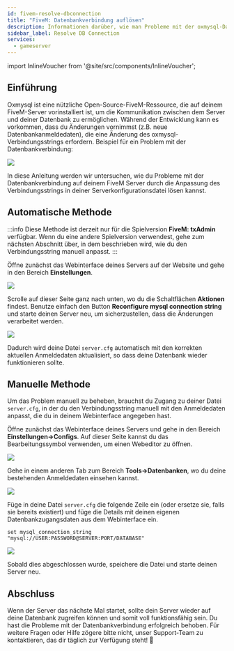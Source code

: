 ```yaml
---
id: fivem-resolve-dbconnection
title: "FiveM: Datenbankverbindung auflösen"
description: Informationen darüber, wie man Probleme mit der oxmysql-Datenbankverbindung auf einem FiveM von ZAP-Hosting behebt - ZAP-Hosting.com Dokumentation
sidebar_label: Resolve DB Connection
services:
  - gameserver
---
```


import InlineVoucher from '@site/src/components/InlineVoucher';

## Einführung

Oxmysql ist eine nützliche Open-Source-FiveM-Ressource, die auf deinem FiveM-Server vorinstalliert ist, um die Kommunikation zwischen dem Server und deiner Datenbank zu ermöglichen. Während der Entwicklung kann es vorkommen, dass du Änderungen vornimmst (z.B. neue Datenbankanmeldedaten), die eine Änderung des oxmysql-Verbindungsstrings erfordern. Beispiel für ein Problem mit der Datenbankverbindung:

![](https://screensaver01.zap-hosting.com/index.php/s/G5zACEEErfP4EHG/preview)

In diese Anleitung werden wir untersuchen, wie du Probleme mit der Datenbankverbindung auf deinem FiveM Server durch die Anpassung des Verbindungsstrings in deiner Serverkonfigurationsdatei lösen kannst.

<InlineVoucher />

## Automatische Methode

:::info
Diese Methode ist derzeit nur für die Spielversion **FiveM: txAdmin** verfügbar. Wenn du eine andere Spielversion verwendest, gehe zum nächsten Abschnitt über, in dem beschrieben wird, wie du den Verbindungsstring manuell anpasst.
:::

Öffne zunächst das Webinterface deines Servers auf der Website und gehe in den Bereich **Einstellungen**.

![](https://screensaver01.zap-hosting.com/index.php/s/JW4XHRd8d2n7Ljm/preview)

Scrolle auf dieser Seite ganz nach unten, wo du die Schaltflächen **Aktionen** findest. Benutze einfach den Button **Reconfigure mysql connection string** und starte deinen Server neu, um sicherzustellen, dass die Änderungen verarbeitet werden.

![](https://screensaver01.zap-hosting.com/index.php/s/eZoSBJcbCr7422K/preview)

Dadurch wird deine Datei `server.cfg` automatisch mit den korrekten aktuellen Anmeldedaten aktualisiert, so dass deine Datenbank wieder funktionieren sollte.

## Manuelle Methode

Um das Problem manuell zu beheben, brauchst du Zugang zu deiner Datei `server.cfg`, in der du den Verbindungsstring manuell mit den Anmeldedaten anpasst, die du in deinem Webinterface angegeben hast.

Öffne zunächst das Webinterface deines Servers und gehe in den Bereich **Einstellungen->Configs**. Auf dieser Seite kannst du das Bearbeitungssymbol verwenden, um einen Webeditor zu öffnen.

![](https://screensaver01.zap-hosting.com/index.php/s/W7JLKJoSFHy4kif/preview)

Gehe in einem anderen Tab zum Bereich **Tools->Datenbanken**, wo du deine bestehenden Anmeldedaten einsehen kannst.

![](https://screensaver01.zap-hosting.com/index.php/s/TyBqiixBS5wd6bP/preview)

Füge in deine Datei `server.cfg` die folgende Zeile ein (oder  ersetze sie, falls sie bereits existiert) und füge die Details mit deinen eigenen Datenbankzugangsdaten aus dem Webinterface ein.

```
set mysql_connection_string "mysql://USER:PASSWORD@SERVER:PORT/DATABASE"
```

![](https://screensaver01.zap-hosting.com/index.php/s/sf9sMJoZyJttHBE/preview)

Sobald dies abgeschlossen wurde, speichere die Datei und starte deinen Server neu.



## Abschluss

Wenn der Server das nächste Mal startet, sollte dein Server wieder auf deine Datenbank zugreifen können und somit voll funktionsfähig sein. Du hast die Probleme mit der Datenbankverbindung erfolgreich behoben. Für weitere Fragen oder Hilfe zögere bitte nicht, unser Support-Team zu kontaktieren, das dir täglich zur Verfügung steht! 🙂